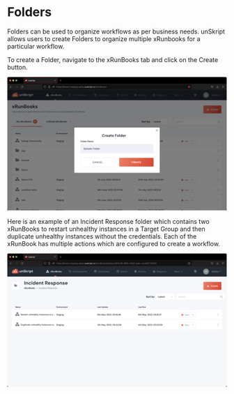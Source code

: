 # Folders

Folders can be used to organize workflows as per business needs. unSkript allows users to create Folders to organize multiple xRunbooks for a particular workflow.

To create a Folder, navigate to the xRunBooks tab and click on the Create button.

![](<../../.gitbook/assets/Screenshot 2022-08-02 at 5.55.42 PM.png>)

Here is an example of an Incident Response folder which contains two xRunBooks to restart unhealthy instances in a Target Group and then duplicate unhealthy instances without the credentials. Each of the xRunBook has multiple actions which are configured to create a workflow.

![](<../../.gitbook/assets/Screenshot 2022-08-02 at 6.02.25 PM.png>)
